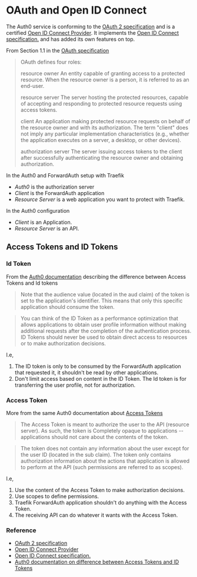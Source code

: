 # OAuth and Open ID Connect
The Auth0 service is conforming to the [OAuth 2 specification](https://tools.ietf.org/html/rfc6749)
and is a certified [Open ID Connect Provider](http://openid.net/certification/). It implements the 
[Open ID Connect specification.](http://openid.net/specs/openid-connect-core-1_0.html) and has added
its own features on top.

From Section 1.1 in the [OAuth specification](https://tools.ietf.org/html/rfc6749#section-1.1)
>   OAuth defines four roles:
>
>   resource owner
>      An entity capable of granting access to a protected resource.
>      When the resource owner is a person, it is referred to as an
>      end-user.
>
>   resource server
>      The server hosting the protected resources, capable of accepting
>      and responding to protected resource requests using access tokens.
>
>   client
>      An application making protected resource requests on behalf of the
>      resource owner and with its authorization.  The term "client" does
>      not imply any particular implementation characteristics (e.g.,
>      whether the application executes on a server, a desktop, or other
>      devices).
>
>   authorization server
>      The server issuing access tokens to the client after successfully
>      authenticating the resource owner and obtaining authorization.
 
In the Auth0 and ForwardAuth setup with Traefik
- _Auth0_ is the authorization server
- _Client_ is the ForwardAuth application
- _Resource Server_ is a web application you want to protect with Traefik.

In the Auth0 configuration
- _Client_ is an Application.
- _Resource Server_ is an API.

## Access Tokens and ID Tokens

### Id Token
From the [Auth0 documentation](https://auth0.com/docs/api-auth/tutorials/adoption/api-tokens#access-vs-id-tokens) describing 
the difference between Access Tokens and Id tokens

>Note that the audience value (located in the aud claim) of the token is set to the application's identifier.
>This means that only this specific application should consume the token.   

>You can think of the ID Token as a performance optimization that allows applications to obtain user profile information
>without making additional requests after the completion of the authentication process. ID Tokens should never be used
>to obtain direct access to resources or to make authorization decisions.

I.e,
1) The ID token is only to be consumed by the ForwardAuth application that requested it, it shouldn't be read by other applications.
2) Don't limit access based on content in the ID Token. The Id token is for transferring the user profile, not for authorization.

### Access Token
More from the same Auth0 documentation about [Access Tokens](https://auth0.com/docs/api-auth/tutorials/adoption/api-tokens#access-vs-id-tokens)

>The Access Token is meant to authorize the user to the API (resource server). As such, the token is Completely opaque 
>to applications -- applications should not care about the contents of the token.

>The token does not contain any information about the user except for the user ID (located in the sub claim). 
>The token only contains authorization information about the actions that application is allowed to perform at the API 
>(such permissions are referred to as scopes).

I.e,
1) Use the content of the Access Token to make authorization decisions.
2) Use scopes to define permissions.
3) Traefik ForwardAuth application shouldn't do anything with the Access Token.
4) The receiving API can do whatever it wants with the Access Token.

### Reference
- [OAuth 2 specification](https://tools.ietf.org/html/rfc6749)
- [Open ID Connect Provider](http://openid.net/certification/)
- [Open ID Connect specification.](http://openid.net/specs/openid-connect-core-1_0.html)
- [Auth0 documentation on difference between Access Tokens and ID Tokens](https://auth0.com/docs/api-auth/tutorials/adoption/api-tokens#access-vs-id-tokens)